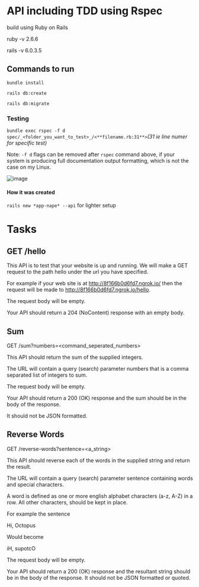 # API including TDD using Rspec
build using Ruby on Rails

  ruby -v 2.6.6

  rails -v 6.0.3.5

## Commands to run
`bundle install`

`rails db:create`

`rails db:migrate`

### Testing
`bundle exec rspec -f d spec/_<folder_you_want_to_test>_/<**filename.rb:31**>`_(31 ie line numer for specific test)_

Note: `-f d` flags can be removed after `rspec` command above, if your system is producing full documentation output formatting, which is not the case on my Linux.

![image](https://user-images.githubusercontent.com/70934030/110709052-c12e5b00-824f-11eb-80f7-2762de429d57.png)


#### How it was created
`rails new *app-nape* --api` for lighter setup 

# Tasks
## GET /hello

This API is to test that your website is up and running. We will make a GET request to the path hello under the url you have specified.

For example if your web site is at http://8f166b0d6fd7.ngrok.io/ then the request will be made to http://8f166b0d6fd7.ngrok.io/hello.

The request body will be empty.

Your API should return a 204 (NoContent) response with an empty body.

## Sum
GET /sum?numbers=<command_seperated_numbers>

This API should return the sum of the supplied integers.

The URL will contain a query (search) parameter numbers that is a comma separated list of integers to sum.

The request body will be empty.

Your API should return a 200 (OK) response and the sum should be in the body of the response.

It should not be JSON formatted.

## Reverse Words
GET /reverse-words?sentence=<a_string>

This API should reverse each of the words in the supplied string and return the result.

The URL will contain a query (search) parameter sentence containing words and special characters.

A word is defined as one or more english alphabet characters (a-z, A-Z) in a row. All other characters, should be kept in place.

For example the sentence

Hi, Octopus

Would become

iH, supotcO

The request body will be empty.

Your API should return a 200 (OK) response and the resultant string should be in the body of the response. It should not be JSON formatted or quoted.
